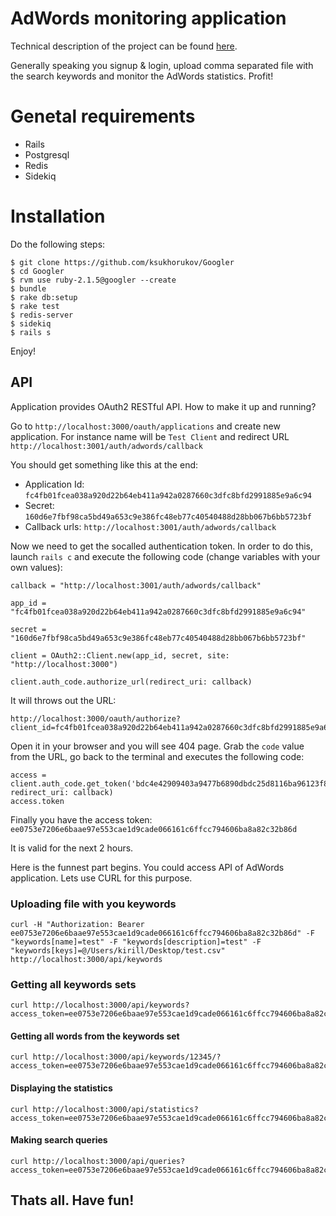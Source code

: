 # AdWords monitoring application

Technical description of the project can be found [here][todo].

Generally speaking you signup & login, upload comma separated file with the search keywords and monitor the AdWords statistics. Profit!

# Genetal requirements 

* Rails
* Postgresql
* Redis
* Sidekiq

# Installation

Do the following steps:

```
$ git clone https://github.com/ksukhorukov/Googler
$ cd Googler
$ rvm use ruby-2.1.5@googler --create
$ bundle
$ rake db:setup
$ rake test
$ redis-server
$ sidekiq
$ rails s
```

Enjoy!

## API 

Application provides OAuth2 RESTful API. How to make it up and running?

Go to ``http://localhost:3000/oauth/applications`` and create new application.
For instance name will be ``Test Client`` and redirect URL ``http://localhost:3001/auth/adwords/callback``

You should get something like this at the end:

*  Application Id: ``fc4fb01fcea038a920d22b64eb411a942a0287660c3dfc8bfd2991885e9a6c94``
*  Secret: ``160d6e7fbf98ca5bd49a653c9e386fc48eb77c40540488d28bb067b6bb5723bf``
*  Callback urls: ``http://localhost:3001/auth/adwords/callback``

Now we need to get the socalled authentication token. In order to do this, launch ``rails c`` and execute the following code (change variables with your own values):

```
callback = "http://localhost:3001/auth/adwords/callback"

app_id = "fc4fb01fcea038a920d22b64eb411a942a0287660c3dfc8bfd2991885e9a6c94"

secret = "160d6e7fbf98ca5bd49a653c9e386fc48eb77c40540488d28bb067b6bb5723bf"

client = OAuth2::Client.new(app_id, secret, site: "http://localhost:3000")

client.auth_code.authorize_url(redirect_uri: callback)
```

It will throws out the URL:

```
http://localhost:3000/oauth/authorize?client_id=fc4fb01fcea038a920d22b64eb411a942a0287660c3dfc8bfd2991885e9a6c94&redirect_uri=http%3A%2F%2Flocalhost%3A3001%2Fauth%2Fadwords%2Fcallback&response_type=code
```

Open it in your browser and you will see 404 page. Grab the ``code`` value from the URL, go back to the terminal and executes the following code:

```
access = client.auth_code.get_token('bdc4e42909403a9477b6890dbdc25d8116ba96123f8319f601ac6c66b70bcd79', redirect_uri: callback)
access.token
```

Finally you have the access token: ``ee0753e7206e6baae97e553cae1d9cade066161c6ffcc794606ba8a82c32b86d``

It is valid for the next 2 hours.

Here is the funnest part begins. You could access API of AdWords application. Lets use CURL for this purpose.

### Uploading file with you keywords

```
curl -H "Authorization: Bearer  ee0753e7206e6baae97e553cae1d9cade066161c6ffcc794606ba8a82c32b86d" -F "keywords[name]=test" -F "keywords[description]=test" -F "keywords[keys]=@/Users/kirill/Desktop/test.csv" http://localhost:3000/api/keywords
```

### Getting all keywords sets

```
curl http://localhost:3000/api/keywords?access_token=ee0753e7206e6baae97e553cae1d9cade066161c6ffcc794606ba8a82c32b86d
```

#### Getting all words from the keywords set

```
curl http://localhost:3000/api/keywords/12345/?access_token=ee0753e7206e6baae97e553cae1d9cade066161c6ffcc794606ba8a82c32b86d
```

#### Displaying the statistics

```
curl http://localhost:3000/api/statistics?access_token=ee0753e7206e6baae97e553cae1d9cade066161c6ffcc794606ba8a82c32b86d
```

#### Making search queries

```
curl http://localhost:3000/api/queries?access_token=ee0753e7206e6baae97e553cae1d9cade066161c6ffcc794606ba8a82c32b86d&type=query1&word=booking
```

## Thats all. Have fun!

[todo]: <https://github.com/ksukhorukov/Googler/blob/master/nimbl3_test_task.pdf>



